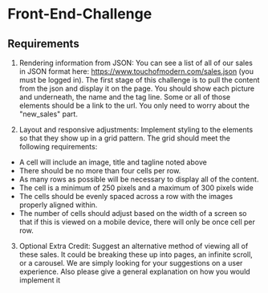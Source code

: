 # Front-End-Challenge
## Requirements
1) Rendering information from JSON: You can see a list of all of our sales in JSON format here: https://www.touchofmodern.com/sales.json (you must be logged in). The first stage of this challenge is to pull the content from the json and display it on the page. You should show each picture and underneath, the name and the tag line. Some or all of those elements should be a link to the url. You only need to worry about the "new_sales" part.

2) Layout and responsive adjustments: Implement styling to the elements so that they show up in a grid pattern. The grid should meet the following requirements: 
  - A cell will include an image, title and tagline noted above  
  - There should be no more than four cells per row. 
  - As many rows as possible will be necessary to display all of the content. 
  - The cell is a minimum of 250 pixels and a maximum of 300 pixels wide
  - The cells should be evenly spaced across a row with the images properly aligned within. 
  - The number of cells should adjust based on the width of a screen so that if this is viewed on a mobile device, there will only be once cell per row. 
  
3) Optional Extra Credit: Suggest an alternative method of viewing all of these sales. It could be breaking these up into pages, an infinite scroll, or a carousel. We are simply looking for your suggestions on a user experience. Also please give a general explanation on how you would implement it 
